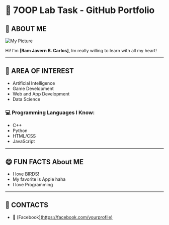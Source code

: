 # 🌟 7OOP Lab Task - GitHub Portfolio

## 👤 ABOUT ME

![My Picture](https://link-to-your-image.jpg) <!-- Replace with actual image URL -->

Hi! I'm **[Ram Javern B. Carlos]**, Im really willing to learn with all my heart!

---

## 🎯 AREA OF INTEREST

- Artificial Intelligence  
- Game Development 
- Web and App Development   
- Data Science  

### 💻 Programming Languages I Know:
- C++
- Python
- HTML/CSS
- JavaScript

---


## 😄 FUN FACTS About ME

- I love BIRDS! 
- My favorite is Apple haha
- I love Programming

---

## 📱 CONTACTS

- 📘 [Facebook][(https://facebook.com/yourprofile)](https://www.facebook.com/fapi.ramcarloss)


